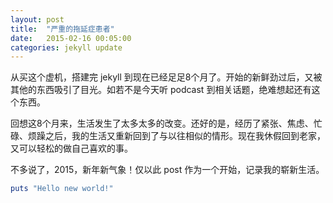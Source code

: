 ```yaml
---
layout: post
title:  "严重的拖延症患者"
date:   2015-02-16 00:05:00
categories: jekyll update
---
```


从买这个虚机，搭建完 jekyll 到现在已经足足8个月了。开始的新鲜劲过后，又被其他的东西吸引了目光。如若不是今天听 podcast 到相关话题，绝难想起还有这个东西。

回想这8个月来，生活发生了太多太多的改变。还好的是，经历了紧张、焦虑、忙碌、烦躁之后，我的生活又重新回到了与以往相似的情形。现在我休假回到老家，又可以轻松的做自己喜欢的事。

不多说了，2015，新年新气象！仅以此 post 作为一个开始，记录我的崭新生活。 

```ruby
puts "Hello new world!"
```
